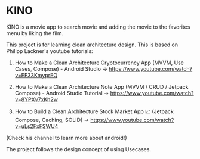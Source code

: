 # KINO

KINO is a movie app to search movie and adding the movie to the favorites menu by liking the film.

This project is for learning clean architecture design.
This is based on Philipp Lackner's youtube tutorials:

1. How to Make a Clean Architecture Cryptocurrency App (MVVM, Use Cases, Compose) - Android Studio
  -> https://www.youtube.com/watch?v=EF33KmyprEQ

1. How to Make a Clean Architecture Note App (MVVM / CRUD / Jetpack Compose) - Android Studio Tutorial
  -> https://www.youtube.com/watch?v=8YPXv7xKh2w

3. How to Build a Clean Architecture Stock Market App 📈 (Jetpack Compose, Caching, SOLID)
  -> https://www.youtube.com/watch?v=uLs2FxFSWU4

(Check his channel to learn more about android!)

The project follows the design concept of using Usecases.

